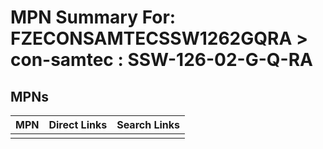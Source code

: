 



# MPN Summary For: FZECONSAMTECSSW1262GQRA > con-samtec : SSW-126-02-G-Q-RA

## MPNs
  

|MPN|Direct Links|Search Links|
| :--- | :--- | :--- |
||||
